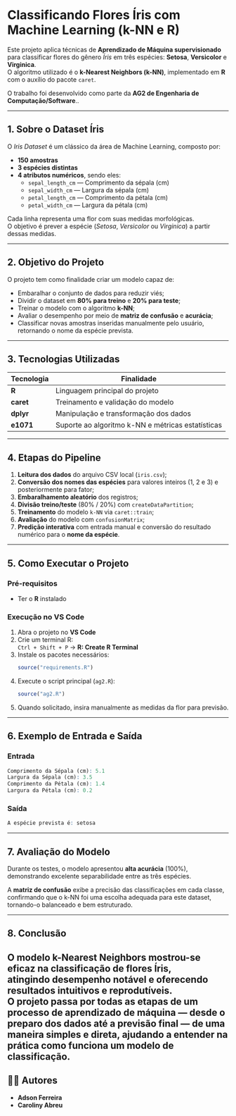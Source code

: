 # Classificando Flores Íris com Machine Learning (k-NN e R)

Este projeto aplica técnicas de **Aprendizado de Máquina supervisionado** para classificar flores do gênero *Íris* em três espécies: **Setosa**, **Versicolor** e **Virginica**.  
O algoritmo utilizado é o **k-Nearest Neighbors (k-NN)**, implementado em **R** com o auxílio do pacote `caret`.

O trabalho foi desenvolvido como parte da **AG2 de Engenharia de Computação/Software**..

---

## 1. Sobre o Dataset Íris

O *Iris Dataset* é um clássico da área de Machine Learning, composto por:

- **150 amostras**  
- **3 espécies distintas**  
- **4 atributos numéricos**, sendo eles:  
  - `sepal_length_cm` — Comprimento da sépala (cm)  
  - `sepal_width_cm` — Largura da sépala (cm)  
  - `petal_length_cm` — Comprimento da pétala (cm)  
  - `petal_width_cm` — Largura da pétala (cm)  

Cada linha representa uma flor com suas medidas morfológicas.  
O objetivo é prever a espécie (*Setosa*, *Versicolor* ou *Virginica*) a partir dessas medidas.

---

## 2. Objetivo do Projeto

O projeto tem como finalidade criar um modelo capaz de:

- Embaralhar o conjunto de dados para reduzir viés;  
- Dividir o dataset em **80% para treino** e **20% para teste**;  
- Treinar o modelo com o algoritmo **k-NN**;  
- Avaliar o desempenho por meio de **matriz de confusão** e **acurácia**;  
- Classificar novas amostras inseridas manualmente pelo usuário, retornando o nome da espécie prevista.

---

## 3. Tecnologias Utilizadas

| Tecnologia | Finalidade |
|-------------|-------------|
| **R** | Linguagem principal do projeto |
| **caret** | Treinamento e validação do modelo |
| **dplyr** | Manipulação e transformação dos dados |
| **e1071** | Suporte ao algoritmo k-NN e métricas estatísticas |

---

## 4. Etapas do Pipeline

1. **Leitura dos dados** do arquivo CSV local (`iris.csv`);  
2. **Conversão dos nomes das espécies** para valores inteiros (1, 2 e 3) e posteriormente para fator;  
3. **Embaralhamento aleatório** dos registros;  
4. **Divisão treino/teste** (80% / 20%) com `createDataPartition`;  
5. **Treinamento** do modelo `k-NN` via `caret::train`;  
6. **Avaliação** do modelo com `confusionMatrix`;  
7. **Predição interativa** com entrada manual e conversão do resultado numérico para o **nome da espécie**.

---

## 5. Como Executar o Projeto

### Pré-requisitos

- Ter o **R** instalado  

### Execução no VS Code

1. Abra o projeto no **VS Code**  
2. Crie um terminal R:  
   `Ctrl + Shift + P` → **R: Create R Terminal**  
3. Instale os pacotes necessários:  
   ```r
   source("requirements.R")
   ```
4. Execute o script principal (`ag2.R`):  
   ```r
   source("ag2.R")
   ```
5. Quando solicitado, insira manualmente as medidas da flor para previsão.

---

## 6. Exemplo de Entrada e Saída

### Entrada
```r
Comprimento da Sépala (cm): 5.1
Largura da Sépala (cm): 3.5
Comprimento da Pétala (cm): 1.4
Largura da Pétala (cm): 0.2
```

### Saída
```r
A espécie prevista é: setosa 
```

---

## 7. Avaliação do Modelo

Durante os testes, o modelo apresentou **alta acurácia** (100%),  
demonstrando excelente separabilidade entre as três espécies.  

A **matriz de confusão** exibe a precisão das classificações em cada classe,  
confirmando que o k-NN foi uma escolha adequada para este dataset, tornando-o balanceado e bem estruturado.

---

## 8. Conclusão

O modelo **k-Nearest Neighbors** mostrou-se eficaz na classificação de flores Íris,  
atingindo desempenho notável e oferecendo resultados intuitivos e reprodutíveis.  
O projeto passa por todas as etapas de um processo de aprendizado de máquina — desde o preparo dos dados até a previsão final — de uma maneira simples e direta, ajudando a entender na prática como funciona um modelo de classificação.
---

## 👩‍💻 Autores

- **Adson Ferreira**
- **Caroliny Abreu**
